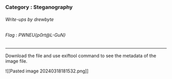 ### Category : Steganography
###### Write-ups by drewbyte
###### Flag : PWNEU{p0rt@L-GuN}
---

Download the file and use exiftool command to see the metadata of the image file.

![[Pasted image 20240318181532.png]]

